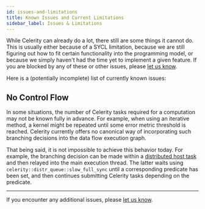 ```yaml
---
id: issues-and-limitations
title: Known Issues and Current Limitations
sidebar_label: Issues & Limitations
---
```


While Celerity can already do a lot, there still are some things it cannot
do. This is usually either because of a SYCL limitation, because we are still
figuring out how to fit certain functionality into the programming model,
or because we simply haven't had the time yet to implement a given feature.
If you are blocked by any of these or other issues, please
[let us know](https://github.com/celerity/celerity-runtime/issues/new).

Here is a (potentially incomplete) list of currently known issues:

## No Control Flow

In some situations, the number of Celerity tasks required for a computation
may not be known fully in advance. For example, when using an iterative
method, a kernel might be repeated until some error metric threshold is
reached. Celerity currently offers no canonical way of incorporating such
branching decisions into the data flow execution graph.

That being said, it is not impossible to achieve this behavior today. For
example, the branching decision can be made within a [distributed host
task](host-tasks.md#distributed-host-tasks) and then relayed into the main
execution thread. The latter waits using
`celerity::distr_queue::slow_full_sync` until a corresponding predicate has
been set, and then continues submitting Celerity tasks depending on the
predicate.

---

If you encounter any additional issues, please [let us
know](https://github.com/celerity/celerity-runtime/issues/new).
